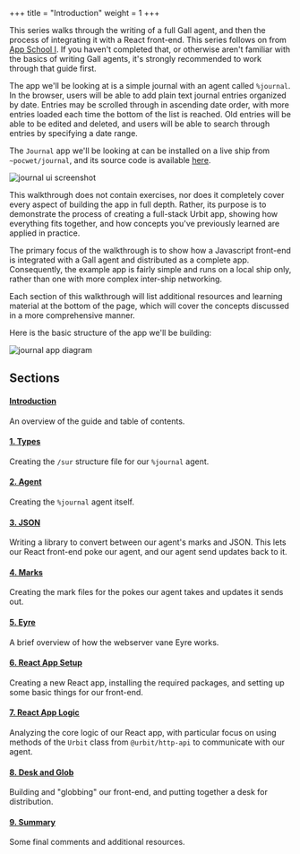 +++
title = "Introduction"
weight = 1
+++

This series walks through the writing of a full Gall agent, and then the process
of integrating it with a React front-end. This series follows on from [App School I](/guides/core/app-school/intro). If you haven't
completed that, or otherwise aren't familiar with the basics of writing Gall
agents, it's strongly recommended to work through that guide first.

The app we'll be looking at is a simple journal with an agent called `%journal`.
In the browser, users will be able to add plain text journal entries organized
by date. Entries may be scrolled through in ascending date order, with more
entries loaded each time the bottom of the list is reached. Old entries will be
able to be edited and deleted, and users will be able to search through entries
by specifying a date range.

The `Journal` app we'll be looking at can be installed on a live ship from
`~pocwet/journal`, and its source code is available [here](https://github.com/urbit/docs-examples/tree/main/journal-app).

![journal ui screenshot](https://media.urbit.org/guides/core/app-school-full-stack-guide/entries.png)

This walkthrough does not contain exercises, nor does it completely cover every
aspect of building the app in full depth. Rather, its purpose is to demonstrate
the process of creating a full-stack Urbit app, showing how everything fits
together, and how concepts you've previously learned are applied in practice.

The primary focus of the walkthrough is to show how a Javascript front-end is
integrated with a Gall agent and distributed as a complete app. Consequently,
the example app is fairly simple and runs on a local ship only, rather than one
with more complex inter-ship networking.

Each section of this walkthrough will list additional resources and learning
material at the bottom of the page, which will cover the concepts discussed in a
more comprehensive manner.

Here is the basic structure of the app we'll be building:

![journal app
diagram](https://media.urbit.org/guides/core/app-school-full-stack-guide/journal-app-diagram.svg)

## Sections

#### [Introduction](/guides/core/app-school-full-stack/intro)

An overview of the guide and table of contents.

#### [1. Types](/guides/core/app-school-full-stack/1-types)

Creating the `/sur` structure file for our `%journal` agent.

#### [2. Agent](/guides/core/app-school-full-stack/2-agent)

Creating the `%journal` agent itself.

#### [3. JSON](/guides/core/app-school-full-stack/3-json)

Writing a library to convert between our agent's marks and JSON. This lets our
React front-end poke our agent, and our agent send updates back to it.

#### [4. Marks](/guides/core/app-school-full-stack/4-marks)

Creating the mark files for the pokes our agent takes and updates it sends out.

#### [5. Eyre](/guides/core/app-school-full-stack/5-eyre)

A brief overview of how the webserver vane Eyre works.

#### [6. React App Setup](/guides/core/app-school-full-stack/6-react-setup)

Creating a new React app, installing the required packages, and setting up some
basic things for our front-end.

#### [7. React App Logic](/guides/core/app-school-full-stack/7-app-logic)

Analyzing the core logic of our React app, with particular focus on using
methods of the `Urbit` class from `@urbit/http-api` to communicate with our
agent.

#### [8. Desk and Glob](/guides/core/app-school-full-stack/8-desk)

Building and "globbing" our front-end, and putting together a desk for
distribution.

#### [9. Summary](/guides/core/app-school-full-stack/8-final)

Some final comments and additional resources.
